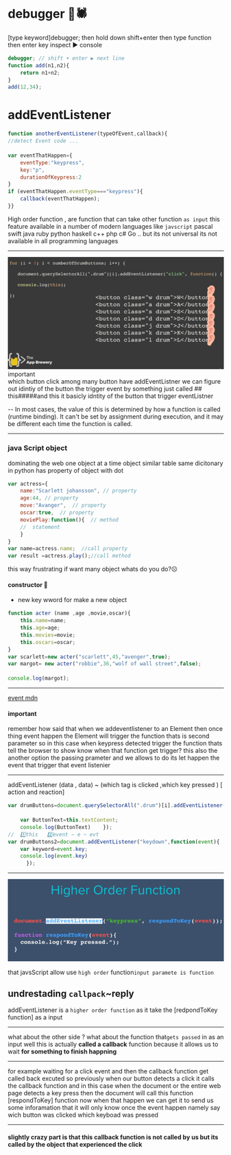 # debugger 🦟🕷
[type keyword]debugger;  then hold down shift+enter then type function then enter key
inspect ▶ console 
```js
debugger; // shift + enter ▶ next line
function add(n1,n2){
    return n1+n2;
}
add(12,34);
```

#  addEventListener

```js
function anotherEventListener(typeOfEvent,callback){
//detect Event code ...

var eventThatHappen={
    eventType:"keypress",
    key:"p",
    durationOfKeypress:2
}
if (eventThatHappen.eventType==="keypress"){
    callback(eventThatHappen);
}}

```

High order function , are function that can take other function `as input`
this feature available in a number of modern languages like `javscript` pascal
swift java ruby python haskell c++ php c# Go .. but its not universal
its not available in all programming languages

-----------
 ![callback](https://raw.githubusercontent.com/wer340/javaScript/main/AdvanceDomManipulate/listiner.png)
important  
which button click  among many button  have addEventListner
we can figure out  idintiy of the button the trigger event by something 
just called ## this#####and this it basicly idntity of the button that
trigger eventListner 

--
In most cases, the value of this is determined by how a function is called (runtime binding). It can't be set by assignment during execution, and it may be different each time the function is called.

---
### java Script object  
dominating the web one object at a time object similar table  same dicitonary  in python
has property of object with dot 

```js
var actress={
    name:"Scarlett johansson", // property
    age:44, // property
    move:"Avanger",  // property
    oscar:true,  // property
    moviePlay:function(){  // method
    //  statement
    }    
}
var name=actress.name;  //call property 
var result =actress.play();//call method 
```
this way frustrating if want many object  whats do you do?☹
#### constructor 🌿  
+ new key wword for make a new object 
```js 
function acter (name ,age ,movie,oscar){
    this.name=name;
    this.age=age;
    this.movies=movie;
    this.oscars=oscar;
}
var scarlett=new acter("scarlett",45,"avenger",true);
var margot= new acter("robbie",36,"wolf of wall street",false);

console.log(margot);
```

---

[event mdn](https://developer.mozilla.org/en-US/docs/Web/events)
#### important
remember how said that when we addeventlistener to an Element  then once thing event happen the Element will trigger the function
thats is second parameter so in this case when keypress detected trigger the function thats tell the browser to show  know when that function 
get trigger? this also the another option the passing prameter and we allows to do its let happen the event that trigger that event listenier

-----
addEventListener (data , data)  ~ (which tag is clicked ,which key pressed ) [ action and reaction]
```js
var drumButtons=document.querySelectorAll(".drum")[i].addEventListener("click",function(){
   
    var ButtonText=this.textContent;
    console.log(ButtonText)    });
//  1️⃣this   2️⃣event ~ e ~ evt     
var drumButtons2=document.addEventListener("keydown",function(event){
    var keyword=event.key;
    console.log(event.key) 
      });
```
-----

 ![high function](https://raw.githubusercontent.com/wer340/javaScript/main/AdvanceDomManipulate/listener.png)
 
 that javsScript allow use `high order` function`input paramete is function`
## undrestading `callpack`~reply
addEventListener is a `higher order function` as it take the [redpondToKey function] as a input 

---
what about the other side ? what about the function that` gets passed ` in as an input well this is actually **called a callback** function
 because it allows us  to wait **for something to finish happning**

---
 
for  example waiting for a click event  and then the callback function get called back excuted 
 so previously when our button detects a click it calls the callback function
and in this case when the document or the entire web page detects a key press
then the document will call this function [respondToKey] function
 now when that happen we can get it to send us some inforamation
that it will only know once the event happen namely say wich button
was clicked which keyboad was pressed

----
#### slightly crazy part is that this callback function is not called by us  but its called by the object  that experienced the click



